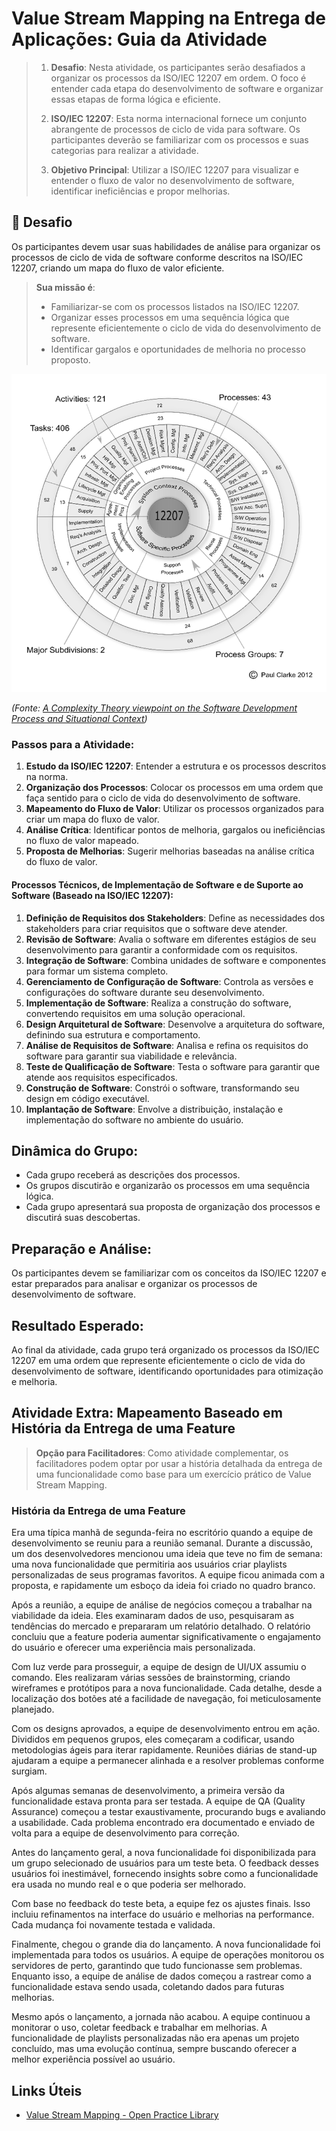 # Value Stream Mapping na Entrega de Aplicações: Guia da Atividade

> 1. **Desafio**: Nesta atividade, os participantes serão desafiados a organizar os processos da ISO/IEC 12207 em ordem. O foco é entender cada etapa do desenvolvimento de software e organizar essas etapas de forma lógica e eficiente.
> 
> 2. **ISO/IEC 12207**: Esta norma internacional fornece um conjunto abrangente de processos de ciclo de vida para software. Os participantes deverão se familiarizar com os processos e suas categorias para realizar a atividade.
> 
> 3. **Objetivo Principal**: Utilizar a ISO/IEC 12207 para visualizar e entender o fluxo de valor no desenvolvimento de software, identificar ineficiências e propor melhorias.

## 🚀 Desafio
Os participantes devem usar suas habilidades de análise para organizar os processos de ciclo de vida de software conforme descritos na ISO/IEC 12207, criando um mapa do fluxo de valor eficiente.

> **Sua missão é**:
> - Familiarizar-se com os processos listados na ISO/IEC 12207.
> - Organizar esses processos em uma sequência lógica que represente eficientemente o ciclo de vida do desenvolvimento de software.
> - Identificar gargalos e oportunidades de melhoria no processo proposto.

![ISO/IEC 12207 Overview](../../images/ISO-IEC-12207-Overview.png)

*(Fonte: [A Complexity Theory viewpoint on the Software Development Process and Situational Context](https://www.researchgate.net/publication/303413102_A_complexity_theory_viewpoint_on_the_software_development_process_and_situational_context))*

### Passos para a Atividade:

1. **Estudo da ISO/IEC 12207**: Entender a estrutura e os processos descritos na norma.
2. **Organização dos Processos**: Colocar os processos em uma ordem que faça sentido para o ciclo de vida do desenvolvimento de software.
3. **Mapeamento do Fluxo de Valor**: Utilizar os processos organizados para criar um mapa do fluxo de valor.
4. **Análise Crítica**: Identificar pontos de melhoria, gargalos ou ineficiências no fluxo de valor mapeado.
5. **Proposta de Melhorias**: Sugerir melhorias baseadas na análise crítica do fluxo de valor.

#### Processos Técnicos, de Implementação de Software e de Suporte ao Software (Baseado na ISO/IEC 12207):

1. **Definição de Requisitos dos Stakeholders**: Define as necessidades dos stakeholders para criar requisitos que o software deve atender.
2. **Revisão de Software**: Avalia o software em diferentes estágios de seu desenvolvimento para garantir a conformidade com os requisitos.
3. **Integração de Software**: Combina unidades de software e componentes para formar um sistema completo.
4. **Gerenciamento de Configuração de Software**: Controla as versões e configurações do software durante seu desenvolvimento.
5. **Implementação de Software**: Realiza a construção do software, convertendo requisitos em uma solução operacional.
6. **Design Arquitetural de Software**: Desenvolve a arquitetura do software, definindo sua estrutura e comportamento.
7. **Análise de Requisitos de Software**: Analisa e refina os requisitos do software para garantir sua viabilidade e relevância.
8. **Teste de Qualificação de Software**: Testa o software para garantir que atende aos requisitos especificados.
9.  **Construção de Software**: Constrói o software, transformando seu design em código executável.
10. **Implantação de Software**: Envolve a distribuição, instalação e implementação do software no ambiente do usuário.

## Dinâmica do Grupo:
- Cada grupo receberá as descrições dos processos.
- Os grupos discutirão e organizarão os processos em uma sequência lógica.
- Cada grupo apresentará sua proposta de organização dos processos e discutirá suas descobertas.

## Preparação e Análise:
Os participantes devem se familiarizar com os conceitos da ISO/IEC 12207 e estar preparados para analisar e organizar os processos de desenvolvimento de software.

## Resultado Esperado:
Ao final da atividade, cada grupo terá organizado os processos da ISO/IEC 12207 em uma ordem que represente eficientemente o ciclo de vida do desenvolvimento de software, identificando oportunidades para otimização e melhoria.

## Atividade Extra: Mapeamento Baseado em História da Entrega de uma Feature

> **Opção para Facilitadores**: Como atividade complementar, os facilitadores podem optar por usar a história detalhada da entrega de uma funcionalidade como base para um exercício prático de Value Stream Mapping.

### História da Entrega de uma Feature
Era uma típica manhã de segunda-feira no escritório quando a equipe de desenvolvimento se reuniu para a reunião semanal. Durante a discussão, um dos desenvolvedores mencionou uma ideia que teve no fim de semana: uma nova funcionalidade que permitiria aos usuários criar playlists personalizadas de seus programas favoritos. A equipe ficou animada com a proposta, e rapidamente um esboço da ideia foi criado no quadro branco.

Após a reunião, a equipe de análise de negócios começou a trabalhar na viabilidade da ideia. Eles examinaram dados de uso, pesquisaram as tendências do mercado e prepararam um relatório detalhado. O relatório concluiu que a feature poderia aumentar significativamente o engajamento do usuário e oferecer uma experiência mais personalizada.

Com luz verde para prosseguir, a equipe de design de UI/UX assumiu o comando. Eles realizaram várias sessões de brainstorming, criando wireframes e protótipos para a nova funcionalidade. Cada detalhe, desde a localização dos botões até a facilidade de navegação, foi meticulosamente planejado.

Com os designs aprovados, a equipe de desenvolvimento entrou em ação. Divididos em pequenos grupos, eles começaram a codificar, usando metodologias ágeis para iterar rapidamente. Reuniões diárias de stand-up ajudaram a equipe a permanecer alinhada e a resolver problemas conforme surgiam.

Após algumas semanas de desenvolvimento, a primeira versão da funcionalidade estava pronta para ser testada. A equipe de QA (Quality Assurance) começou a testar exaustivamente, procurando bugs e avaliando a usabilidade. Cada problema encontrado era documentado e enviado de volta para a equipe de desenvolvimento para correção.

Antes do lançamento geral, a nova funcionalidade foi disponibilizada para um grupo selecionado de usuários para um teste beta. O feedback desses usuários foi inestimável, fornecendo insights sobre como a funcionalidade era usada no mundo real e o que poderia ser melhorado.

Com base no feedback do teste beta, a equipe fez os ajustes finais. Isso incluiu refinamentos na interface do usuário e melhorias na performance. Cada mudança foi novamente testada e validada.

Finalmente, chegou o grande dia do lançamento. A nova funcionalidade foi implementada para todos os usuários. A equipe de operações monitorou os servidores de perto, garantindo que tudo funcionasse sem problemas. Enquanto isso, a equipe de análise de dados começou a rastrear como a funcionalidade estava sendo usada, coletando dados para futuras melhorias.

Mesmo após o lançamento, a jornada não acabou. A equipe continuou a monitorar o uso, coletar feedback e trabalhar em melhorias. A funcionalidade de playlists personalizadas não era apenas um projeto concluído, mas uma evolução contínua, sempre buscando oferecer a melhor experiência possível ao usuário.

## Links Úteis
- [Value Stream Mapping - Open Practice Library](https://openpracticelibrary.com/practice/vsm-and-mbpm/)